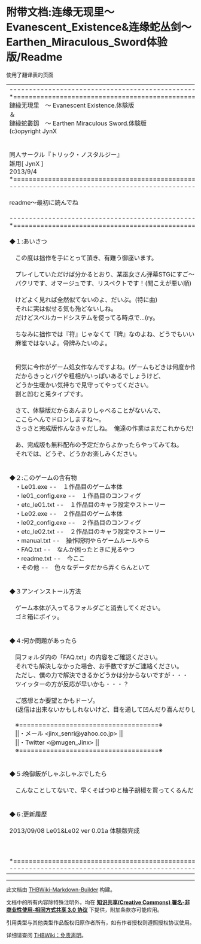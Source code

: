 # 附带文档:连缘无现里～Evanescent_Existence&连缘蛇丛剑～Earthen_Miraculous_Sword体验版/Readme

<!-- source html: G:\repos\THBWiki-Markdown-Builder\THBWikiMarkdown\Temp\main\e\e9\ns506%3A%E8%BF%9E%E7%BC%98%E6%97%A0%E7%8E%B0%E9%87%8C%EF%BD%9EEvanescent_Existence%26%E8%BF%9E%E7%BC%98%E8%9B%87%E4%B8%9B%E5%89%91%EF%BD%9EEarthen_Miraculous_Sword%E4%BD%93%E9%AA%8C%E7%89%88%2FReadme.html -->

使用了翻译表的页面

  
  

  


<table><tbody><tr class="tt-content" id="=-1" data-pos="&#91;&quot;=&quot;,1&#93;"><td class="tt-ja" lang="ja"><div class="poem">--------------------------------------------------------------------<br>*==================================================================*<br>鏈縁无現里　～ Evanescent Existence.体験版<br>		＆<br>鏈縁蛇叢釼　～ Earthen Miraculous Sword.体験版<br>						(c)opyright JynX<br><br><br>				同人サークル『トリック・ノスタルジー』<br>						雑用[ JynX ]<br>							2013/9/4<br>*==================================================================*<br>--------------------------------------------------------------------<br><br>	readme～最初に読んでね<br><br>--------------------------------------------------------------------<br>*==================================================================*<br><br>◆１:あいさつ<br><br>　この度は拙作を手にとって頂き、有難う御座います。<br><br>　プレイしていただけば分かるとおり、某巫女さん弾幕STGにすご～く似てます。<br>　パクリです、オマージュです、リスペクトです！(聞こえが悪い順)<br><br>　けどよく見れば全然似てないのよ、だいぶ。(特に曲)<br>　それに実は似せる気も殆どないしね。<br>　だけどスペルカードシステムを使ってる時点で...(ry。<br><br>　ちなみに拙作では『符』じゃなくて『牌』なのよね、どうでもいいこだわり。<br>　麻雀ではないよ。骨牌みたいのよ。<br><br><br>　何気に今作がゲーム処女作なんですよね。(ゲームもどきは何度か作ったけど)<br>　だからきっとバグや粗相がいっぱいあるでしょうけど、<br>　どうか生暖かい気持ちで見守ってやってください。<br>　割と凹むと兎タイプです。<br>　<br>　さて、体験版だからあんまりしゃべることがないんで、<br>　ここらへんでドロンしますね～。<br>　さっさと完成版作んなきゃだしね。　俺達の作業はまだこれからだ!<br><br>　あ、完成版も無料配布の予定だからよかったらやってみてね。<br>　それでは、どうぞ、どうかお楽しみください。<br><br><br>◆２:このゲームの含有物<br>　・Le01.exe		--　１作品目のゲーム本体<br>　・le01_config.exe	--　１作品目のコンフィグ<br>　・etc_le01.txt	--　１作品目のキャラ設定やストーリー<br>　・Le02.exe		--　２作品目のゲーム本体<br>　・le02_config.exe	--　２作品目のコンフィグ<br>　・etc_le02.txt	--　２作品目のキャラ設定やストーリー<br>　・manual.txt		--　操作説明やらゲームルールやら<br>　・FAQ.txt		--　なんか困ったときに見るやつ<br>　・readme.txt		--　今ここ<br>　・その他		--　色々なデータだから弄くらんといて<br><br><br>◆３アンインストール方法<br><br>　ゲーム本体が入ってるフォルダごと消去してください。<br>　ゴミ箱にポイッ。　<br><br><br>◆４:何か問題があったら<br><br>　同フォルダ内の「FAQ.txt」の内容をご確認ください。<br>　それでも解決しなかった場合、お手数ですがご連絡ください。<br>　ただし、僕の力で解決できるかどうかは分からないですが・・・<br>　ツイッターの方が反応が早いかも・・・？<br><br>　ご感想とか要望とかもドーゾ。<br>　(返信は出来ないかもしれないけど、目を通して凹んだり喜んだりします)<br><br>　※====================================※<br>　||・メール &lt;jinx_senri@yahoo.co.jp&gt;	||<br>　||・Twitter &lt;@mugen_Jinx&gt;		||<br>　※====================================※<br><br><br>◆５:晩御飯がしゃぶしゃぶでしたら<br><br>　こんなことしてないで、早くそばつゆと柚子胡椒を買ってくるんだ！<br><br><br>◆６:更新履歴<br><br>2013/09/08 Le01&amp;Le02 ver 0.01a 体験版完成<br><br><br><br>*==================================================================*<br>--------------------------------------------------------------------<br></div></td><td class="tt-zh" lang="zh"><div class="poem"></div></td></tr></tbody></table>


  
  

  





---

此文档由 [THBWiki-Markdown-Builder](https://github.com/Delsin-Yu/THBWiki-Markdown-Builder) 构建。

文档中的所有内容除特殊注明外，均在 [**知识共享(Creative Commons) 署名-非商业性使用-相同方式共享 3.0 协议**](https://creativecommons.org/licenses/by-sa/3.0/deed.zh-hans) 下提供，附加条款亦可能应用。

引用类型与其他类型作品版权归原作者所有，如有作者授权则遵照授权协议使用。

详细请查阅 [THBWiki：免责声明](https://thbwiki.cc/THBWiki:%E5%85%8D%E8%B4%A3%E5%A3%B0%E6%98%8E)。

